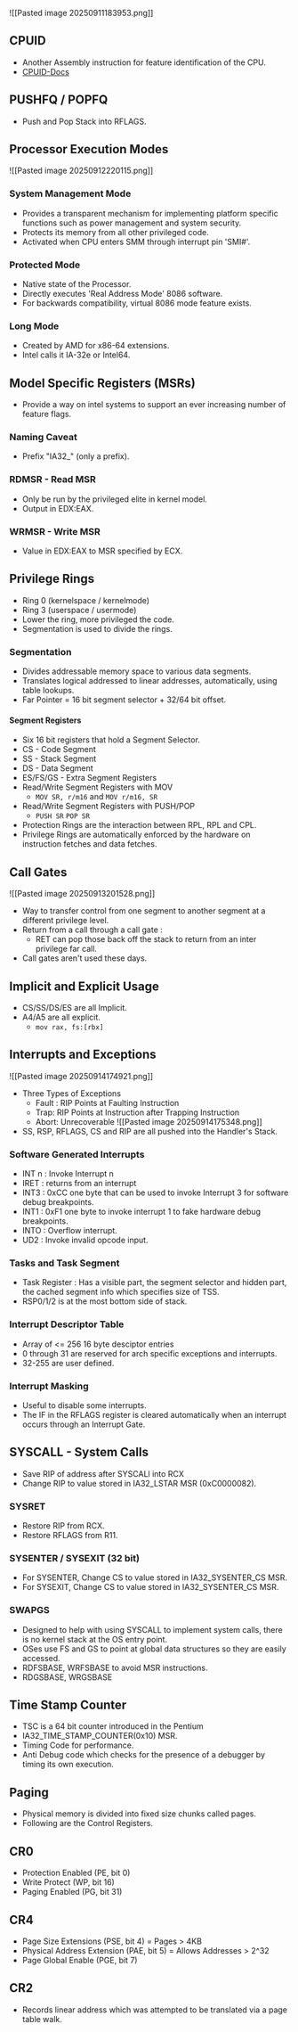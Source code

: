 ![[Pasted image 20250911183953.png]]
## CPUID
- Another Assembly instruction for feature identification of the CPU.
- [CPUID-Docs](https://www.felixcloutier.com/x86/cpuid#the-processor-brand-index-method)
## PUSHFQ / POPFQ
- Push and Pop Stack into RFLAGS.
## Processor Execution Modes
![[Pasted image 20250912220115.png]]
### System Management Mode
- Provides a transparent mechanism for implementing platform specific functions such as power management and system security.
- Protects its memory from all other privileged code.
- Activated when CPU enters SMM through interrupt pin 'SMI#'.
### Protected Mode
- Native state of the Processor.
- Directly executes 'Real Address Mode' 8086 software.
- For backwards compatibility, virtual 8086 mode feature exists.
### Long Mode
- Created by AMD for x86-64 extensions.
- Intel calls it IA-32e or Intel64.
## Model Specific Registers (MSRs)
- Provide a way on intel systems to support an ever increasing number of feature flags.
### Naming Caveat
- Prefix "IA32_" (only a prefix).
### RDMSR - Read MSR
- Only be run by the privileged elite in kernel model.
- Output in EDX:EAX.
### WRMSR - Write MSR
- Value in EDX:EAX to MSR specified by ECX.
## Privilege Rings
- Ring 0 (kernelspace / kernelmode)
- Ring 3 (userspace / usermode)
- Lower the ring, more privileged the code.
- Segmentation is used to divide the rings.
### Segmentation
- Divides addressable memory space to various data segments.
- Translates logical addressed to linear addresses, automatically, using table lookups.
- Far Pointer = 16 bit segment selector + 32/64 bit offset.
#### Segment Registers
- Six 16 bit registers that hold a Segment Selector.
- CS - Code Segment
- SS - Stack Segment
- DS - Data Segment
- ES/FS/GS - Extra Segment Registers
- Read/Write Segment Registers with MOV
	- `MOV SR, r/m16` and `MOV r/m16, SR`
- Read/Write Segment Registers with PUSH/POP
	- `PUSH SR` `POP SR`
- Protection Rings are the interaction between RPL, RPL and CPL.
- Privilege Rings are automatically enforced by the hardware on instruction fetches and data fetches.
## Call Gates 
![[Pasted image 20250913201528.png]]
- Way to transfer control from one segment to another segment at a different privilege level.
- Return from a call through a call gate : 
	- RET can pop those back off the stack to return from an inter privilege far call.
- Call gates aren't used these days.
## Implicit and Explicit Usage
- CS/SS/DS/ES are all Implicit.
- A4/A5 are all explicit.
	- `mov rax, fs:[rbx]`
## Interrupts and Exceptions
![[Pasted image 20250914174921.png]]
- Three Types of Exceptions
	- Fault : RIP Points at Faulting Instruction
	- Trap: RIP Points at Instruction after Trapping Instruction
	- Abort: Unrecoverable
![[Pasted image 20250914175348.png]]
- SS, RSP, RFLAGS, CS and RIP are all pushed into the Handler's Stack.
### Software Generated Interrupts
- INT n : Invoke Interrupt n
- IRET : returns from an interrupt
- INT3 : 0xCC one byte that can be used to invoke Interrupt 3 for software debug breakpoints.
- INT1 : 0xF1 one byte to invoke interrupt 1 to fake hardware debug breakpoints.
- INTO : Overflow interrupt.
- UD2 : Invoke invalid opcode input.
### Tasks and Task Segment
- Task Register : Has a visible part, the segment selector and hidden part, the cached segment info which specifies size of TSS.
- RSP0/1/2 is at the most bottom side of stack.
### Interrupt Descriptor Table
- Array of <= 256 16 byte desciptor entries
- 0 through 31 are reserved for arch specific exceptions and interrupts.
- 32-255 are user defined.
### Interrupt Masking
- Useful to disable some interrupts.
- The IF in the RFLAGS register is cleared automatically when an interrupt occurs through an Interrupt Gate.
## SYSCALL - System Calls
- Save RIP of address after SYSCALl into RCX
- Change RIP to value stored in IA32_LSTAR MSR (0xC0000082).
### SYSRET
- Restore RIP from RCX.
- Restore RFLAGS from R11.
### SYSENTER / SYSEXIT (32 bit)
- For SYSENTER, Change CS to value stored in IA32_SYSENTER_CS MSR.
- For SYSEXIT, Change CS to value stored in IA32_SYSENTER_CS MSR.
### SWAPGS
- Designed to help with using SYSCALL to implement system calls, there is no kernel stack at the OS entry point.
- OSes use FS and GS to point at global data structures so they are easily accessed.
- RDFSBASE, WRFSBASE to avoid MSR instructions.
- RDGSBASE, WRGSBASE
## Time Stamp Counter
- TSC is a 64 bit counter introduced in the Pentium
- IA32_TIME_STAMP_COUNTER(0x10) MSR.
- Timing Code for performance.
- Anti Debug code which checks for the presence of a debugger by timing its own execution.
## Paging
- Physical memory is divided into fixed size chunks called pages.
- Following are the Control Registers.
## CR0
- Protection Enabled (PE, bit 0)
- Write Protect (WP, bit 16)
- Paging Enabled (PG, bit 31)
## CR4
- Page Size Extensions (PSE, bit 4) = Pages > 4KB
- Physical Address Extension (PAE, bit 5) = Allows Addresses > 2^32
- Page Global Enable (PGE, bit 7)
## CR2
- Records linear address which was attempted to be translated via a page table walk.